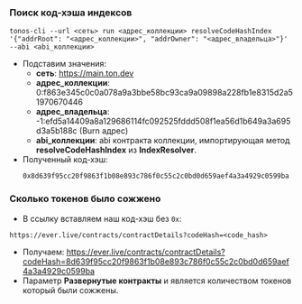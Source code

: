 ### Поиск код-хэша индексов
```
tonos-cli --url <сеть> run <адрес_коллекции> resolveCodeHashIndex '{"addrRoot": "<адрес_коллекции>", "addrOwner": "<адрес_владельца>"}' --abi <abi_коллекции>
```
* Подставим значения:
    * __сеть__: https://main.ton.dev
    * __адрес_коллекции__: 0:f863e345c0c0a078a9a3bbe58bc93ca9a09898a228fb1e8315d2a51970670446
    * __адрес_владельца__: -1:efd5a14409a8a129686114fc092525fddd508f1ea56d1b649a3a695d3a5b188c (Burn адрес)
    * __abi_коллекции__: abi контракта коллекции, импортирующая метод __resolveCodeHashIndex__ из __IndexResolver__.
* Полученный код-хэш:   
    ```
    0x8d639f95cc20f9863f1b08e893c786f0c55c2c0bd0d659aef4a3a4929c0599ba
    ```
### Сколько токенов было сожжено
* В ссылку вставляем наш код-хэш без `0x`:
```
https://ever.live/contracts/contractDetails?codeHash=<code_hash>
```
* Получаем:
https://ever.live/contracts/contractDetails?codeHash=8d639f95cc20f9863f1b08e893c786f0c55c2c0bd0d659aef4a3a4929c0599ba
* Параметр __Развернутые контракты__ и является количеством токенов который были сожжены.